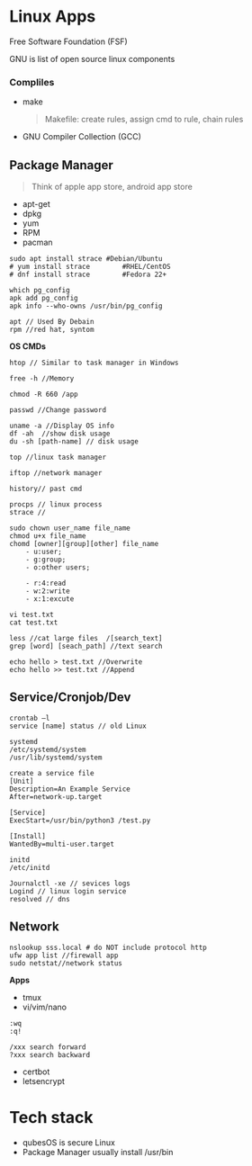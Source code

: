 # Linux Apps

Free Software Foundation (FSF) 

GNU is list of open source linux components

### Compliles
- make
  > Makefile: create rules, assign cmd to rule, chain rules
- GNU Compiler Collection (GCC)


## Package Manager 
> Think of apple app store, android app store

- apt-get
- dpkg
- yum
- RPM
- pacman

```
sudo apt install strace	#Debian/Ubuntu 
# yum install strace		#RHEL/CentOS
# dnf install strace		#Fedora 22+

which pg_config
apk add pg_config
apk info --who-owns /usr/bin/pg_config

apt // Used By Debain
rpm //red hat, syntom

```

**OS CMDs** 
```
htop // Similar to task manager in Windows 

free -h //Memory

chmod -R 660 /app

passwd //Change password

uname -a //Display OS info
df -ah  //show disk usage
du -sh [path-name] // disk usage

top //linux task manager

iftop //network manager

history// past cmd

procps // linux process
strace //

sudo chown user_name file_name
chmod u+x file_name
chomd [owner][group][other] file_name
    - u:user;
    - g:group;
    - o:other users;

    - r:4:read
    - w:2:write
    - x:1:excute

vi test.txt
cat test.txt

less //cat large files  /[search_text]
grep [word] [seach_path] //text search

echo hello > test.txt //Overwrite
echo hello >> test.txt //Append

```

## Service/Cronjob/Dev
```
crontab –l
service [name] status // old Linux

systemd
/etc/systemd/system
/usr/lib/systemd/system

create a service file
[Unit]
Description=An Example Service
After=network-up.target

[Service]
ExecStart=/usr/bin/python3 /test.py

[Install]
WantedBy=multi-user.target

initd
/etc/initd

Journalctl -xe // sevices logs
Logind // linux login service
resolved // dns
```

## Network
```
nslookup sss.local # do NOT include protocol http
ufw app list //firewall app
sudo netstat//network status
```

**Apps**
- tmux
- vi/vim/nano
```
:wq
:q!

/xxx search forward
?xxx search backward
```
- certbot
- letsencrypt

# Tech stack
- qubesOS is secure Linux 
- Package Manager usually install /usr/bin

